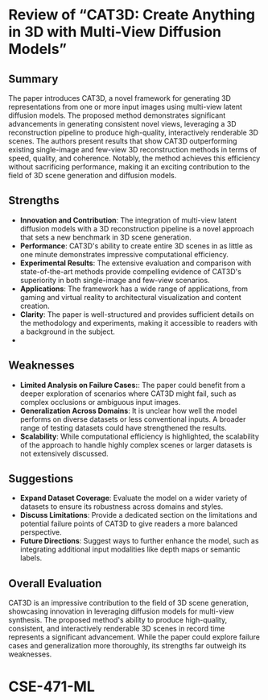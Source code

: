 # Review of “CAT3D: Create Anything in 3D with Multi-View Diffusion Models”

## Summary
The paper introduces CAT3D, a novel framework for generating 3D representations from one or more input images using multi-view latent diffusion models. The proposed method demonstrates significant advancements in generating consistent novel views, leveraging a 3D reconstruction pipeline to produce high-quality, interactively renderable 3D scenes. The authors present results that show CAT3D outperforming existing single-image and few-view 3D reconstruction methods in terms of speed, quality, and coherence. Notably, the method achieves this efficiency without sacrificing performance, making it an exciting contribution to the field of 3D scene generation and diffusion models.

## Strengths
- **Innovation and Contribution**: The integration of multi-view latent diffusion models with a 3D reconstruction pipeline is a novel approach that sets a new benchmark in 3D scene generation.
- **Performance**: CAT3D's ability to create entire 3D scenes in as little as one minute demonstrates impressive computational efficiency.
- **Experimental Results**: The extensive evaluation and comparison with state-of-the-art methods provide compelling evidence of CAT3D's superiority in both single-image and few-view scenarios.
- **Applications**: The framework has a wide range of applications, from gaming and virtual reality to architectural visualization and content creation.
- **Clarity**: The paper is well-structured and provides sufficient details on the methodology and experiments, making it accessible to readers with a background in the subject.
- 
## Weaknesses
- **Limited Analysis on Failure Cases:**: The paper could benefit from a deeper exploration of scenarios where CAT3D might fail, such as complex occlusions or ambiguous input images.
- **Generalization Across Domains**: It is unclear how well the model performs on diverse datasets or less conventional inputs. A broader range of testing datasets could have strengthened the results.
- **Scalability**: While computational efficiency is highlighted, the scalability of the approach to handle highly complex scenes or larger datasets is not extensively discussed.

## Suggestions

- **Expand Dataset Coverage**: Evaluate the model on a wider variety of datasets to ensure its robustness across domains and styles.
- **Discuss Limitations**: Provide a dedicated section on the limitations and potential failure points of CAT3D to give readers a more balanced perspective.
- **Future Directions**: Suggest ways to further enhance the model, such as integrating additional input modalities like depth maps or semantic labels.

## Overall Evaluation

CAT3D is an impressive contribution to the field of 3D scene generation, showcasing innovation in leveraging diffusion models for multi-view synthesis. The proposed method's ability to produce high-quality, consistent, and interactively renderable 3D scenes in record time represents a significant advancement. While the paper could explore failure cases and generalization more thoroughly, its strengths far outweigh its weaknesses.


# CSE-471-ML
